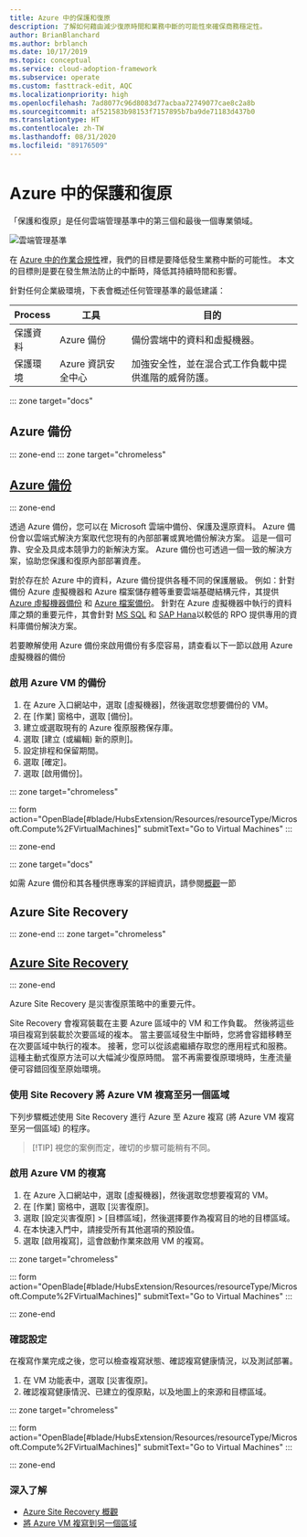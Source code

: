 ```yaml
---
title: Azure 中的保護和復原
description: 了解如何藉由減少復原時間和業務中斷的可能性來確保商務穩定性。
author: BrianBlanchard
ms.author: brblanch
ms.date: 10/17/2019
ms.topic: conceptual
ms.service: cloud-adoption-framework
ms.subservice: operate
ms.custom: fasttrack-edit, AQC
ms.localizationpriority: high
ms.openlocfilehash: 7ad8077c96d8083d77acbaa72749077cae8c2a8b
ms.sourcegitcommit: af521583b98153f7157895b7ba9de71183d437b0
ms.translationtype: HT
ms.contentlocale: zh-TW
ms.lasthandoff: 08/31/2020
ms.locfileid: "89176509"
---
```

# <a name="protect-and-recover-in-azure"></a>Azure 中的保護和復原

「保護和復原」是任何雲端管理基準中的第三個和最後一個專業領域。

![雲端管理基準](../../_images/manage/management-baseline.png)

在 [Azure 中的作業合規性](./operational-compliance.md)裡，我們的目標是要降低發生業務中斷的可能性。 本文的目標則是要在發生無法防止的中斷時，降低其持續時間和影響。

針對任何企業級環境，下表會概述任何管理基準的最低建議：

| Process                 | 工具                  | 目的                                                                                  |
| ----------------------- | --------------------- | ---------------------------------------------------------------------------------------- |
| 保護資料            | Azure 備份          | 備份雲端中的資料和虛擬機器。                                          |
| 保護環境 | Azure 資訊安全中心 | 加強安全性，並在混合式工作負載中提供進階的威脅防護。 |

::: zone target="docs"

## <a name="azure-backup"></a>Azure 備份

::: zone-end
::: zone target="chromeless"

## <a name="azure-backup"></a>[Azure 備份](#tab/AzureBackup)

::: zone-end

透過 Azure 備份，您可以在 Microsoft 雲端中備份、保護及還原資料。 Azure 備份會以雲端式解決方案取代您現有的內部部署或異地備份解決方案。 這是一個可靠、安全及具成本競爭力的新解決方案。 Azure 備份也可透過一個一致的解決方案，協助您保護和復原內部部署資產。

對於存在於 Azure 中的資料，Azure 備份提供各種不同的保護層級。 例如：針對備份 Azure 虛擬機器和 Azure 檔案儲存體等重要雲端基礎結構元件，其提供 [ Azure 虛擬機器備份](https://docs.microsoft.com/azure/backup/backup-azure-vms-introduction) 和 [Azure 檔案備份](https://docs.microsoft.com/azure/backup/azure-file-share-backup-overview)。 針對在 Azure 虛擬機器中執行的資料庫之類的重要元件，其會針對 [MS SQL](https://docs.microsoft.com/azure/backup/backup-azure-sql-database) 和 [SAP Hana](https://docs.microsoft.com/azure/backup/sap-hana-db-about)以較低的 RPO 提供專用的資料庫備份解決方案。

若要瞭解使用 Azure 備份來啟用備份有多麼容易，請查看以下一節以啟用 Azure 虛擬機器的備份

### <a name="enable-backup-for-an-azure-vm"></a>啟用 Azure VM 的備份

1. 在 Azure 入口網站中，選取 [虛擬機器]，然後選取您想要備份的 VM。
1. 在 [作業] 窗格中，選取 [備份]。
1. 建立或選取現有的 Azure 復原服務保存庫。
1. 選取 [建立 (或編輯) 新的原則]。
1. 設定排程和保留期間。
1. 選取 [確定]。
1. 選取 [啟用備份]。

::: zone target="chromeless"

::: form action="OpenBlade[#blade/HubsExtension/Resources/resourceType/Microsoft.Compute%2FVirtualMachines]" submitText="Go to Virtual Machines" :::

::: zone-end

::: zone target="docs"

如需 Azure 備份和其各種供應專案的詳細資訊，請參閱[概觀](/azure/backup/backup-overview)一節

## <a name="azure-site-recovery"></a>Azure Site Recovery

::: zone-end
::: zone target="chromeless"

## <a name="azure-site-recovery"></a>[Azure Site Recovery](#tab/siterecovery)

::: zone-end

Azure Site Recovery 是災害復原策略中的重要元件。

Site Recovery 會複寫裝載在主要 Azure 區域中的 VM 和工作負載。 然後將這些項目複寫到裝載於次要區域的複本。 當主要區域發生中斷時，您將會容錯移轉至在次要區域中執行的複本。 接著，您可以從該處繼續存取您的應用程式和服務。 這種主動式復原方法可以大幅減少復原時間。 當不再需要復原環境時，生產流量便可容錯回復至原始環境。

### <a name="replicate-an-azure-vm-to-another-region-with-site-recovery"></a>使用 Site Recovery 將 Azure VM 複寫至另一個區域

下列步驟概述使用 Site Recovery 進行 Azure 至 Azure 複寫 (將 Azure VM 複寫至另一個區域) 的程序。
>
> [!TIP]
> 視您的案例而定，確切的步驟可能稍有不同。
>

### <a name="enable-replication-for-the-azure-vm"></a>啟用 Azure VM 的複寫

1. 在 Azure 入口網站中，選取 [虛擬機器]，然後選取您想要複寫的 VM。
1. 在 [作業] 窗格中，選取 [災害復原]。
1. 選取 [設定災害復原] > [目標區域]，然後選擇要作為複寫目的地的目標區域。
1. 在本快速入門中，請接受所有其他選項的預設值。
1. 選取 [啟用複寫]，這會啟動作業來啟用 VM 的複寫。

::: zone target="chromeless"

::: form action="OpenBlade[#blade/HubsExtension/Resources/resourceType/Microsoft.Compute%2FVirtualMachines]" submitText="Go to Virtual Machines" :::

::: zone-end

### <a name="verify-settings"></a>確認設定

在複寫作業完成之後，您可以檢查複寫狀態、確認複寫健康情況，以及測試部署。

1. 在 VM 功能表中，選取 [災害復原]。
1. 確認複寫健康情況、已建立的復原點，以及地圖上的來源和目標區域。

::: zone target="chromeless"

::: form action="OpenBlade[#blade/HubsExtension/Resources/resourceType/Microsoft.Compute%2FVirtualMachines]" submitText="Go to Virtual Machines" :::

::: zone-end

### <a name="learn-more"></a>深入了解

- [Azure Site Recovery 概觀](/azure/site-recovery/site-recovery-overview)
- [將 Azure VM 複寫到另一個區域](/azure/site-recovery/azure-to-azure-quickstart)
